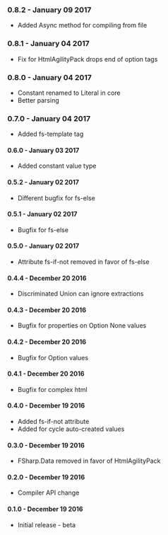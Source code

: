 ### 0.8.2 - January 09 2017
* Added Async method for compiling from file

### 0.8.1 - January 04 2017
* Fix for HtmlAgilityPack drops end of option tags

### 0.8.0 - January 04 2017
* Constant renamed to Literal in core
* Better parsing

### 0.7.0 - January 04 2017
* Added fs-template tag

#### 0.6.0 - January 03 2017
* Added constant value type

#### 0.5.2 - January 02 2017
* Different bugfix for fs-else

#### 0.5.1 - January 02 2017
* Bugfix for fs-else

#### 0.5.0 - January 02 2017
* Attribute fs-if-not removed in favor of fs-else

#### 0.4.4 - December 20 2016
* Discriminated Union can ignore extractions

#### 0.4.3 - December 20 2016
* Bugfix for properties on Option None values

#### 0.4.2 - December 20 2016
* Bugfix for Option values

#### 0.4.1 - December 20 2016
* Bugfix for complex html
 
#### 0.4.0 - December 19 2016
* Added fs-if-not attribute
* Added for cycle auto-created values
 
#### 0.3.0 - December 19 2016
* FSharp.Data removed in favor of HtmlAgilityPack

#### 0.2.0 - December 19 2016
* Compiler API change

#### 0.1.0 - December 19 2016
* Initial release - beta